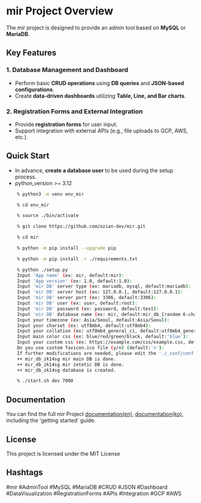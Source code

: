 # mir Project Overview  
The mir project is designed to provide an admin tool based on **MySQL** or **MariaDB**.  

## Key Features  

### 1. Database Management and Dashboard  
- Perform basic **CRUD operations** using **DB queries** and **JSON-based configurations**.  
- Create **data-driven dashboards** utilizing **Table, Line, and Bar charts**.  

### 2. Registration Forms and External Integration  
- Provide **registration forms** for user input.  
- Support integration with external APIs (e.g., file uploads to GCP, AWS, etc.).

## Quick Start  
- In advance, **create a database user** to be used during the setup process.
- python_version >= 3.12
```bash
    % python3 -m venv env_mir

    % cd env_mir

    % source ./bin/activate

    % git clone https://github.com/ozian-dev/mir.git

    % cd mir

    % python -m pip install --upgrade pip

    % python -m pip install -r ./requirements.txt

    % python ./setup.py  
    Input 'App name' (ex: mir, default:mir): 
    Input 'App version' (ex: 1.0, default:1.0): 
    Input 'mir DB' server type (ex: mariadb, mysql, default:mariadb): 
    Input 'mir DB' server host (ex: 127.0.0.1, default:127.0.0.1): 
    Input 'mir DB' server port (ex: 3306, default:3306): 
    Input 'mir DB' user (ex: user, default:root): 
    Input 'mir DB' password (ex: password, default:test): 
    Input 'mir DB' database name (ex: mir, default:mir_db_[random 6-characters]): 
    Input your timezone (ex: Asia/Seoul, default:Asia/Seoul): 
    Input your charset (ex: utf8mb4, default:utf8mb4): 
    Input your collation (ex: utf8mb4_general_ci, default:utf8mb4_general_ci): 
    Input main color css (ex: blue/red/green/black, default:'blue'): 
    Input your custom css (ex: https://example.com/css/example.css, default:''): 
    Do you use custom favicon.ico file (y/n) (default:'n'): 
    If further modifications are needed, please edit the './_conf/conf.json' file.
    ++ mir_db_zk14sg mir main DB is done.
    ++ mir_db_zk14sg mir zetetic DB is done.
    ++ mir_db_zk14sg database is created.

    % ./start.sh dev 7000
```

## Documentation
You can find the full mir Project [documentation(en)](https://www.notion.so/mir-project-168855b386608005a708dc656e4dd646), [documentation(ko)](https://ozian.notion.site/mir-project-ko-580d071c99954078876446fae3285fe4), including the 'getting started' guide.

## License
This project is licensed under the MIT License

## Hashtags
#mir #AdminTool #MySQL #MariaDB #CRUD #JSON #Dashboard #DataVisualization #RegistrationForms #APIs #Integration #GCP #AWS
